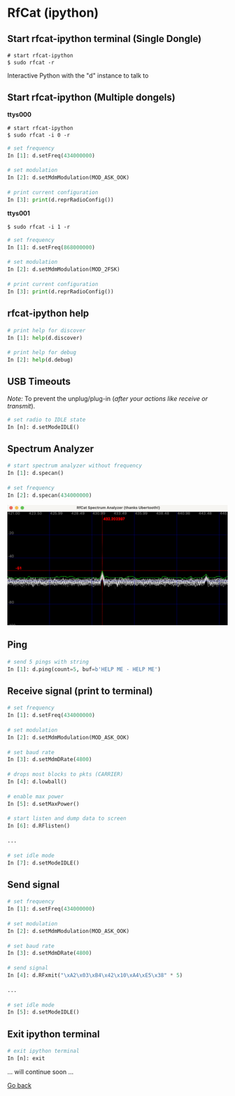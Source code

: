 # RfCat (ipython)

## Start rfcat-ipython terminal (Single Dongle)

```shell
# start rfcat-ipython
$ sudo rfcat -r
```

Interactive Python with the "d" instance to talk to

## Start rfcat-ipython (Multiple dongels)

**ttys000**

```shell
# start rfcat-ipython
$ sudo rfcat -i 0 -r
```

```python
# set frequency
In [1]: d.setFreq(434000000)

# set modulation
In [2]: d.setMdmModulation(MOD_ASK_OOK)

# print current configuration
In [3]: print(d.reprRadioConfig())
```

**ttys001**

```shell
$ sudo rfcat -i 1 -r
```

```python
# set frequency
In [1]: d.setFreq(868000000)

# set modulation
In [2]: d.setMdmModulation(MOD_2FSK)

# print current configuration
In [3]: print(d.reprRadioConfig())
```

## rfcat-ipython help

```python
# print help for discover
In [1]: help(d.discover)

# print help for debug
In [2]: help(d.debug)
```

## USB Timeouts

_Note:_ To prevent the unplug/plug-in (_after your actions like receive or transmit_).

```python
# set radio to IDLE state
In [n]: d.setModeIDLE()
```

## Spectrum Analyzer

```python
# start spectrum analyzer without frequency
In [1]: d.specan()

# set frequency
In [2]: d.specan(434000000)
```

![RfCat Spectrum Analyzer](../img/rfcat-spectrum_analyzer.png)

## Ping

```python
# send 5 pings with string
In [1]: d.ping(count=5, buf=b'HELP ME - HELP ME')
```

## Receive signal (print to terminal)

```python
# set frequency
In [1]: d.setFreq(434000000)

# set modulation
In [2]: d.setMdmModulation(MOD_ASK_OOK)

# set baud rate
In [3]: d.setMdmDRate(4800)

# drops most blocks to pkts (CARRIER)
In [4]: d.lowball()

# enable max power
In [5]: d.setMaxPower()

# start listen and dump data to screen
In [6]: d.RFlisten()

...

# set idle mode
In [7]: d.setModeIDLE()
```

## Send signal

```python
# set frequency
In [1]: d.setFreq(434000000)

# set modulation
In [2]: d.setMdmModulation(MOD_ASK_OOK)

# set baud rate
In [3]: d.setMdmDRate(4800)

# send signal
In [4]: d.RFxmit("\xA2\x03\xB4\x42\x10\xA4\xE5\x38" * 5)

...

# set idle mode
In [5]: d.setModeIDLE()
```

## Exit ipython terminal

```python
# exit ipython terminal
In [n]: exit
```

... will continue soon ...

[Go back](./readme.md)
